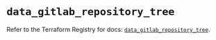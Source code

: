 # `data_gitlab_repository_tree`

Refer to the Terraform Registry for docs: [`data_gitlab_repository_tree`](https://registry.terraform.io/providers/gitlabhq/gitlab/16.11.0/docs/data-sources/repository_tree).
